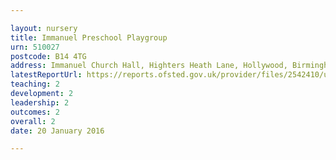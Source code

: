 ```yaml
---

layout: nursery
title: Immanuel Preschool Playgroup
urn: 510027
postcode: B14 4TG
address: Immanuel Church Hall, Highters Heath Lane, Hollywood, Birmingham, West Midlands, B14 4TG
latestReportUrl: https://reports.ofsted.gov.uk/provider/files/2542410/urn/510027.pdf
teaching: 2
development: 2
leadership: 2
outcomes: 2
overall: 2
date: 20 January 2016

---
```

